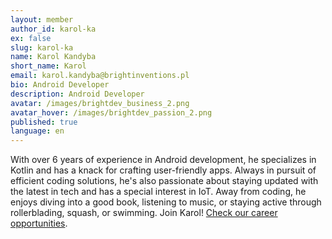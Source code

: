 ```yaml
---
layout: member
author_id: karol-ka
ex: false
slug: karol-ka
name: Karol Kandyba
short_name: Karol
email: karol.kandyba@brightinventions.pl
bio: Android Developer
description: Android Developer
avatar: /images/brightdev_business_2.png
avatar_hover: /images/brightdev_passion_2.png
published: true
language: en
---
```

With over 6 years of experience in Android development, he specializes in Kotlin and has a knack for crafting user-friendly apps. Always in pursuit of efficient coding solutions, he's also passionate about staying updated with the latest in tech and has a special interest in IoT. Away from coding, he enjoys diving into a good book, listening to music, or staying active through rollerblading, squash, or swimming. Join Karol! [Check our career opportunities](https://brightinventions.pl/career).